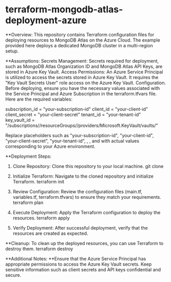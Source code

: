 # terraform-mongodb-atlas-deployment-azure

**Overview:
This repository contains Terraform configuration files for deploying resources to MongoDB Atlas on the Azure Cloud. The example provided here deploys a dedicated MongoDB cluster in a multi-region setup.

**Assumptions:
Secrets Management: Secrets required for deployment, such as MongoDB Atlas Organization ID and MongoDB Atlas API Keys, are stored in Azure Key Vault.
Access Permissions: An Azure Service Principal is utilized to access the secrets stored in Azure Key Vault. It requires the "Key Vault Secrets User" role access on the Azure Key Vault.
Configuration. Before deploying, ensure you have the necessary values associated with the Service Principal and Azure Subscription in the terraform.tfvars file. Here are the required variables:

subscription_id = "your-subscription-id"
client_id       = "your-client-id"
client_secret   = "your-client-secret"
tenant_id       = "your-tenant-id"
key_vault_id    = "/subscriptions/<subscription-id>/resourceGroups/<resource-group-name>/providers/Microsoft.KeyVault/vaults/<key-vault-name>"

Replace placeholders such as "your-subscription-id", "your-client-id", "your-client-secret", "your-tenant-id", <subscription-id>, <resource-group-name>, and <key-vault-name> with actual values corresponding to your Azure environment.

**Deployment Steps:
1. Clone Repository: Clone this repository to your local machine.
git clone <repository-url>

2. Initialize Terraform: Navigate to the cloned repository and initialize Terraform.
terraform init

3. Review Configuration: Review the configuration files (main.tf, variables.tf, terraform.tfvars) to ensure they match your requirements.
terraform plan

4. Execute Deployment: Apply the Terraform configuration to deploy the resources.
terraform apply

5. Verify Deployment: After successful deployment, verify that the resources are created as expected.

**Cleanup:
To clean up the deployed resources, you can use Terraform to destroy them.
terraform destroy

**Additional Notes:
**Ensure that the Azure Service Principal has appropriate permissions to access the Azure Key Vault secrets.
Keep sensitive information such as client secrets and API keys confidential and secure.
